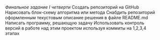 *Финальное задание I четверти*
Создать репозиторий на GitHub
Нарисовать блок-схему алгоритма или метода
Снабдить репозиторий  оформленным текустовым описание решения в файле README.md
Написать программу, решающую задачу
Использовать контроль версий в работе над этим проектом используя коммиты на 1,2,3,4 этапах
